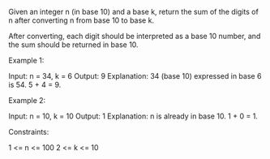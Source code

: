 Given an integer n (in base 10) and a base k, return the sum of the digits of
n after converting n from base 10 to base k.

After converting, each digit should be interpreted as a base 10 number, and
the sum should be returned in base 10.


Example 1:


Input: n = 34, k = 6
Output: 9
Explanation: 34 (base 10) expressed in base 6 is 54. 5 + 4 = 9.


Example 2:


Input: n = 10, k = 10
Output: 1
Explanation: n is already in base 10. 1 + 0 = 1.



Constraints:


1 <= n <= 100
2 <= k <= 10




